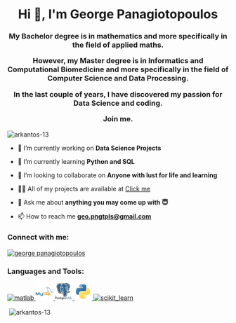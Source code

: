 <h1 align="center">Hi 👋, I'm George Panagiotopoulos</h1>

<h3 align="center">
  
  My Bachelor degree is in mathematics and more specifically in the field of applied maths.
  
  
  However, my Master degree is in Informatics and Computational Biomedicine and more specifically in the field of Computer Science and Data Processing.
 
  In the last couple of years, I have discovered my passion for Data Science and coding. 
  
  Join me. </h3>

<p align="left"> <img src="https://komarev.com/ghpvc/?username=arkantos-13&label=Profile%20views&color=0e75b6&style=flat" alt="arkantos-13" /> </p>

- 🔭 I’m currently working on **Data Science Projects**

- 🌱 I’m currently learning **Python and SQL**

- 👯 I’m looking to collaborate on **Anyone with lust for life and learning**

- 👨‍💻 All of my projects are available at [Click me](https://github.com/Arkantos-13?tab=repositories)

- 💬 Ask me about **anything you may come up with :innocent:**

- 📫 How to reach me **geo.pngtpls@gmail.com**

<h3 align="left">Connect with me:</h3>
<p align="left">
<a href="https://www.linkedin.com/in/geopanagiotopoulos/" target="blank"><img align="center" src="https://raw.githubusercontent.com/rahuldkjain/github-profile-readme-generator/master/src/images/icons/Social/linked-in-alt.svg" alt="george panagiotopoulos" height="30" width="40" /></a>
</p>

<h3 align="left">Languages and Tools:</h3>
<p align="left"> <a href="https://www.mathworks.com/" target="_blank"> <img src="https://upload.wikimedia.org/wikipedia/commons/2/21/Matlab_Logo.png" alt="matlab" width="40" height="40"/> </a> <a href="https://www.mysql.com/" target="_blank"> <img src="https://raw.githubusercontent.com/devicons/devicon/master/icons/mysql/mysql-original-wordmark.svg" alt="mysql" width="40" height="40"/> </a> <a href="https://www.postgresql.org" target="_blank"> <img src="https://raw.githubusercontent.com/devicons/devicon/master/icons/postgresql/postgresql-original-wordmark.svg" alt="postgresql" width="40" height="40"/> </a> <a href="https://www.python.org" target="_blank"> <img src="https://raw.githubusercontent.com/devicons/devicon/master/icons/python/python-original.svg" alt="python" width="40" height="40"/> </a> <a href="https://scikit-learn.org/" target="_blank"> <img src="https://upload.wikimedia.org/wikipedia/commons/0/05/Scikit_learn_logo_small.svg" alt="scikit_learn" width="40" height="40"/> </a> </p>

<p>&nbsp;<img align="center" src="https://github-readme-stats.vercel.app/api?username=arkantos-13&show_icons=true&locale=en" alt="arkantos-13" /></p>

